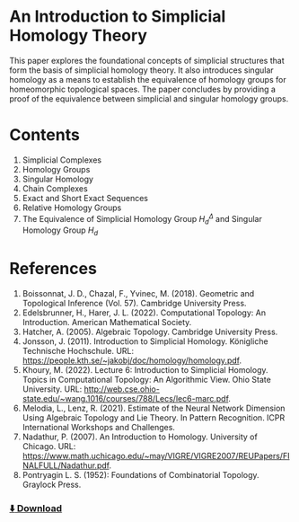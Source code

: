 # An Introduction to Simplicial Homology Theory
This paper explores the foundational concepts of simplicial structures that form the basis of simplicial homology theory. It also introduces singular homology as a means to establish the equivalence of homology groups for homeomorphic topological spaces. The paper concludes by providing a proof of the equivalence between simplicial and singular homology groups.

# Contents
1. Simplicial Complexes
2. Homology Groups
3. Singular Homology
4. Chain Complexes
5. Exact and Short Exact Sequences
6. Relative Homology Groups
7. The Equivalence of Simplicial Homology Group $H_d^\Delta$ and Singular Homology Group $H_d$

# References
1. Boissonnat, J. D., Chazal, F., Yvinec, M. (2018). Geometric and Topological Inference (Vol. 57). Cambridge University Press.
1. Edelsbrunner, H., Harer, J. L. (2022). Computational Topology: An Introduction. American Mathematical Society.
1. Hatcher, A. (2005). Algebraic Topology. Cambridge University Press.
1. Jonsson, J. (2011). Introduction to Simplicial Homology. Königliche Technische Hochschule. URL: https://people.kth.se/~jakobj/doc/homology/homology.pdf.
1. Khoury, M. (2022). Lecture 6: Introduction to Simplicial Homology. Topics in Computational Topology: An Algorithmic View. Ohio State University. URL: http://web.cse.ohio-state.edu/~wang.1016/courses/788/Lecs/lec6-marc.pdf.
1. Melodia, L., Lenz, R. (2021). Estimate of the Neural Network Dimension Using Algebraic Topology and Lie Theory. In Pattern Recognition. ICPR International Workshops and Challenges.
1. Nadathur, P. (2007). An Introduction to Homology. University of Chicago. URL: https://www.math.uchicago.edu/~may/VIGRE/VIGRE2007/REUPapers/FINALFULL/Nadathur.pdf.
1. Pontryagin L. S. (1952): Foundations of Combinatorial Topology. Graylock Press.

### [:arrow_down: Download](https://karhunenloeve.github.io/TopoHom/main.pdf)